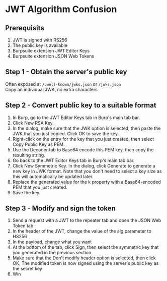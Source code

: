 # JWT Algorithm Confusion

## Prerequisits

1. JWT is signed with RS256
2. The public key is available
3. Burpsuite extension JWT Editor Keys
4. Burpsuite extension JSON Web Tokens

## Step 1 - Obtain the server's public key

Often exposed at `/.well-known/jwks.json` or `/jwks.json`  
Copy an individual JWK, no extra characters  

## Step 2 - Convert public key to a suitable format

1. In Burp, go to the JWT Editor Keys tab in Burp's main tab bar.
2. Click New RSA Key.
3. In the dialog, make sure that the JWK option is selected, then paste the JWK that you just copied. Click OK to save the key.
4. Right-click on the entry for the key that you just created, then select Copy Public Key as PEM.
5. Use the Decoder tab to Base64 encode this PEM key, then copy the resulting string.
6. Go back to the JWT Editor Keys tab in Burp's main tab bar.
7. Click New Symmetric Key. In the dialog, click Generate to generate a new key in JWK format. Note that you don't need to select a key size as this will automatically be updated later.
8. Replace the generated value for the k property with a Base64-encoded PEM that you just created.
9. Save the key.

## Step 3 - Modify and sign the token

1. Send a request with a JWT to the repeater tab and open the JSON Web Token tab
2. In the header of the JWT, change the value of the alg parameter to HS256
3. In the payload, change what you want
4. At the bottom of the tab, click Sign, then select the symmetric key that you generated in the previous section
5. Make sure that the Don't modify header option is selected, then click OK. The modified token is now signed using the server's public key as the secret key
6. Win
